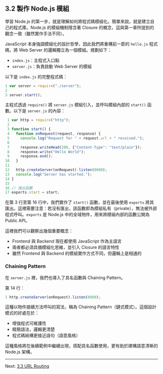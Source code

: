 ## 3.2 製作 Node.js 模組

學習 Node.js 的第一步，就是理解如何將程式碼模組化。簡單來說，就是建立自己的程式庫。Node.js 的模組機制隱含著 Closure 的概念，這與第一章所提到的觀念一致（雖然實作手法不同）。

JavaScript 本身強調模組化的設計哲學，因此我們將重構前一節的 `hello.js` 程式碼，將 Web Server 的邏輯獨立為一個模組。規劃如下：

* `index.js`：主程式入口點
* `server.js`：負責啟動 Web Server 的模組

以下是 `index.js` 的完整程式碼：

```javascript
1 var server = require("./server");
2 
3 server.start();
```

主程式透過 `require()` 將 `server.js` 模組引入，並呼叫模組內部的 `start()` 函數。以下是 `server.js` 的內容：

```javascript
 1 var http = require("http");
 2 
 3 function start() {
 4   function onRequest(request, response) {
 5     console.log("Request for " + request.url + " received.");
 6 
 7     response.writeHead(200, {"Content-Type": "text/plain"});
 8     response.write("Hello World");
 9     response.end();
10   }
11 
12   http.createServer(onRequest).listen(8080);
13   console.log("Server has started.");
14 }
15 
16 // 匯出函數
17 exports.start = start;
```

在第 3 行至第 16 行中，我們實作了 `start()` 函數，並在最後使用 `exports` 將其匯出。這裡需要注意：若沒有匯出，該函數即為模組私有（private），無法被外部程式呼叫。`exports` 是 Node.js 中的全域物件，用來將模組內部的函數公開為 Public API。

這裡我們可以觀察出幾個重要概念：

* Frontend 與 Backend 現在都使用 JavaScript 作為主語言
* 兩者都必須具備模組化思維，並引入 Closure 的語言特性
* 雖然 Frontend 與 Backend 的模組實作方式不同，但邏輯上是相通的

### Chaining Pattern

在 `server.js` 裡，我們也導入了具名函數與 Chaining Pattern。

第 14 行：

```javascript
1 http.createServer(onRequest).listen(8080);
```

這種以物件接續方法呼叫的寫法，稱為 Chaining Pattern（鏈式模式）。這個設計模式的好處在於：

* 增強程式可維護性
* 精簡語法，邏輯更清楚
* 程式碼結構更接近語句（語意風格）

這種風格將在後續範例中繼續出現，搭配具名函數使用，更有助於建構語意清晰的 Node.js 架構。

---

Next: [3.3 URL Routing](3-url-routing.md)
